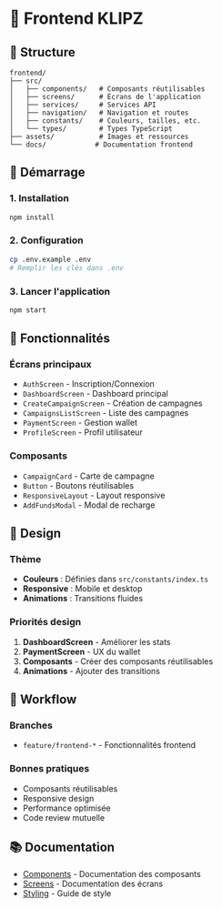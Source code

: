 # 🎨 Frontend KLIPZ

## 📁 Structure

```
frontend/
├── src/
│   ├── components/   # Composants réutilisables
│   ├── screens/      # Écrans de l'application
│   ├── services/     # Services API
│   ├── navigation/   # Navigation et routes
│   ├── constants/    # Couleurs, tailles, etc.
│   └── types/        # Types TypeScript
├── assets/           # Images et ressources
└── docs/            # Documentation frontend
```

## 🚀 Démarrage

### 1. Installation
```bash
npm install
```

### 2. Configuration
```bash
cp .env.example .env
# Remplir les clés dans .env
```

### 3. Lancer l'application
```bash
npm start
```

## 🎯 Fonctionnalités

### Écrans principaux
- `AuthScreen` - Inscription/Connexion
- `DashboardScreen` - Dashboard principal
- `CreateCampaignScreen` - Création de campagnes
- `CampaignsListScreen` - Liste des campagnes
- `PaymentScreen` - Gestion wallet
- `ProfileScreen` - Profil utilisateur

### Composants
- `CampaignCard` - Carte de campagne
- `Button` - Boutons réutilisables
- `ResponsiveLayout` - Layout responsive
- `AddFundsModal` - Modal de recharge

## 🎨 Design

### Thème
- **Couleurs** : Définies dans `src/constants/index.ts`
- **Responsive** : Mobile et desktop
- **Animations** : Transitions fluides

### Priorités design
1. **DashboardScreen** - Améliorer les stats
2. **PaymentScreen** - UX du wallet
3. **Composants** - Créer des composants réutilisables
4. **Animations** - Ajouter des transitions

## 🔄 Workflow

### Branches
- `feature/frontend-*` - Fonctionnalités frontend

### Bonnes pratiques
- Composants réutilisables
- Responsive design
- Performance optimisée
- Code review mutuelle

## 📚 Documentation

- [Components](./docs/COMPONENTS.md) - Documentation des composants
- [Screens](./docs/SCREENS.md) - Documentation des écrans
- [Styling](./docs/STYLING.md) - Guide de style 